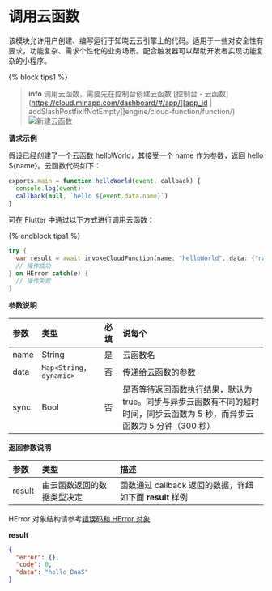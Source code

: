 <!-- ex_nonav -->

# 调用云函数

该模块允许用户创建、编写运行于知晓云云引擎上的代码。适用于一些对安全性有要求，功能复杂、需求个性化的业务场景。配合触发器可以帮助开发者实现功能复杂的小程序。

{% block tips1 %}

> **info**
> 调用云函数，需要先在控制台创建云函数 [控制台 - 云函数](https://cloud.minapp.com/dashboard/#/app/[[app_id | addSlashPostfixIfNotEmpty]]engine/cloud-function/function/)
> ![新建云函数](/images/dashboard/cloud-function-add.jpg)

**请求示例**

假设已经创建了一个云函数 helloWorld，其接受一个 name 作为参数，返回 hello ${name}。云函数代码如下：

```js
exports.main = function helloWorld(event, callback) {
  console.log(event)
  callback(null, `hello ${event.data.name}`)
}
```

可在 Flutter 中通过以下方式进行调用云函数：

{% endblock tips1 %}

```Dart
try {
  var result = await invokeCloudFunction(name: "helloWorld", data: {"name": "BaaS"}, sync: true);
  // 操作成功
} on HError catch(e) {
  // 操作失败
}
```

**参数说明**

| 参数          | 类型                   | 必填 | 说每个 |
| :----------- | :-----                 | :-- | :-- |
| name         | String                 | 是  | 云函数名 |
| data         | `Map<String, dynamic>` | 否  | 传递给云函数的参数 |
| sync         | Bool                   | 否  | 是否等待返回函数执行结果，默认为 true。同步与异步云函数有不同的超时时间，同步云函数为 5 秒，而异步云函数为 5 分钟（300 秒）|

**返回参数说明**

| 参数   | 类型                   | 描述 |
| :---- | :--------------------- | :-- |
| result  | 由云函数返回的数据类型决定 | 函数通过 callback 返回的数据，详细如下面 **result** 样例 |

HError 对象结构请参考[错误码和 HError 对象](/flutter-sdk/error-code.md)

**result**

```json
{
  "error": {},
  "code": 0,
  "data": "hello BaaS"
}
```